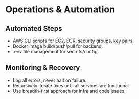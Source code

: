 # Operations & Automation

## Automated Steps
- AWS CLI scripts for EC2, ECR, security groups, key pairs.
- Docker image build/push/pull for backend.
- .env file management for secrets/config.

## Monitoring & Recovery
- Log all errors, never halt on failure.
- Recursively iterate fixes until all services are functional.
- Use breadth-first approach for infra and code issues.
